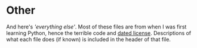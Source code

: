 # Other

And here's _'everything else'_. Most of these files are from when I was first learning Python, hence the terrible code and [dated license](LICENSE). Descriptions of what each file does (if known) is included in the header of that file. 

